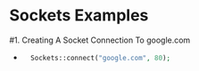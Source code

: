 # Sockets Examples


#1. Creating A Socket Connection To google.com

- ```php
    Sockets::connect("google.com", 80);
```
